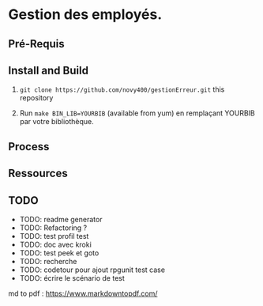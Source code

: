 # Gestion des employés.

## Pré-Requis

## Install and Build
1. `git clone https://github.com/novy400/gestionErreur.git` this repository


1. Run `make BIN_LIB=YOURBIB` (available from yum) en remplaçant YOURBIB par votre bibliothèque.
 

## Process 

## Ressources
## TODO
- TODO: readme generator
- TODO: Refactoring ?
- TODO: test profil test
- TODO: doc avec kroki
- TODO: test peek et goto
- TODO: recherche
- TODO: codetour pour ajout rpgunit test case
- TODO: écrire le scénario de test


md to pdf : https://www.markdowntopdf.com/